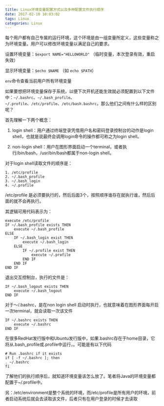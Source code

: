 ```yaml
---
title: Linux环境变量配置方式以及多种配置文件执行顺序
date: 2017-02-10 10:03:02
tags: Linux
categories: Linux
---
```


每个用户都有自己专属的运行环境，这个环境是由一组变量所定义，这些变量称之为环境变量。用户可以修改环境变量以满足自己的要求。

设置环境变量：`$export NAME="HELLOWORLD"`  （临时变量，本次登录有效，重启失效）

显示环境变量：`$echo $NAME` （如 `echo $PATH`）

`env`命令查看当前用户所有环境变量

 
如果要想把环境变量保存于系统，以便下次开机还能生效就必须配置到以下文件中：`~/.bashrc`、`~/.bash_profile`、`~/.profile`、`/etc/profile`、`/etc/bash.bashrc`，那么他们之间有什么样的区别呢？

<!-- more -->

首先理解一下两个概念：
1. login shell：用户通过终端登录凭借用户名和密码登录控制台的动作是login shell，也就是说最终会调用login命令的操作都可称之为login shell。

2. non-login shell：用户在图形界面启动一个terminal，或者执行/bin/bash，/usr/bin/bash都属于non-login shell。

对于login shell读取文件的顺序是：

    1. /etc/profile
    2. ~/.bash_profile
    3. ~/.bash_login
    4. ~/.profile

/etc/profile 是必须要执行的，然后后面3个，按照顺序谁存在就执行谁，然后后面的就不会再执行。

其逻辑可用代码表示为：
```
execute /etc/profile  
IF ~/.bash_profile exists THEN  
    execute ~/.bash_profile  
ELSE  
    IF ~/.bash_login exist THEN  
        execute ~/.bash_login  
    ELSE  
        IF ~/.profile exist THEN  
            execute ~/.profile  
        END IF  
    END IF  
END IF  
```

退出交互控制台，执行的文件是：

```
IF ~/.bash_logout exists THEN  
    execute ~/.bash_logout  
END IF  
```

对于～/.bashrc，是在non login shell 启动时执行，也就意味着在图形界面每开启一次terminal，就会读取一次该文件
``` 
IF ~/.bashrc exists THEN  
    execute ~/.bashrc  
END IF  
```

在很多RedHat发行版中和Ubuntu发行版中，如果.bashrc存在于home目录，它将从.bash_profile或.profile中运行，。可能是有以下代码
```
# Run .bashrc if it exists
if [ -f ~/.bashrc ]; then
. ~/.bashrc
fi
```

了解他们的执行顺序后，就知道环境变量该怎么放了。笔者将Java的环境变量都配置于~/.profile中。
 
另：/etc/environment是整个系统的环境，而/etc/profile是所有用户的环境，前者启动系统后就会去读取该文件，后者只有在用户登录的时候才去读取